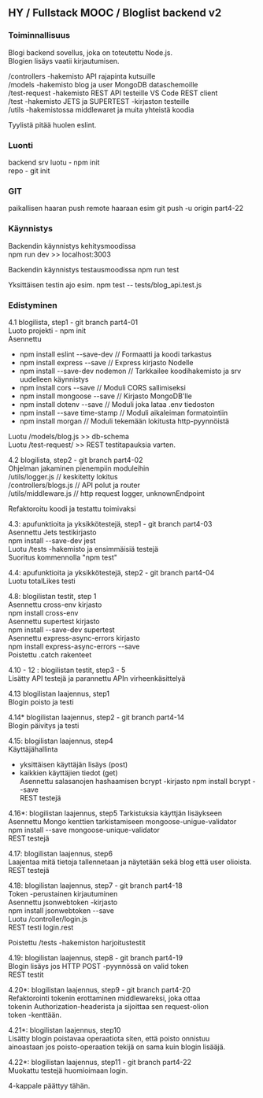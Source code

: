 
## HY / Fullstack MOOC / Bloglist backend v2

### Toiminnallisuus  

Blogi backend sovellus, joka on toteutettu Node.js.  
Blogien lisäys vaatii kirjautumisen.  

/controllers -hakemisto API rajapinta kutsuille  
/models -hakemisto blog ja user MongoDB dataschemoille  
/test-request -hakemisto REST API testeille VS Code REST client    
/test -hakemisto JETS ja SUPERTEST -kirjaston testeille  
/utils -hakemistossa middlewaret ja muita yhteistä koodia  

Tyylistä pitää huolen eslint.  

### Luonti  

backend srv luotu - npm init  
repo - git init  

### GIT

paikallisen haaran push remote haaraan esim
git push -u origin part4-22

### Käynnistys  
Backendin käynnistys kehitysmoodissa  
npm run dev >> localhost:3003  

Backendin käynnistys testausmoodissa 
npm run test  

Yksittäisen testin ajo esim.
npm test -- tests/blog_api.test.js  


### Edistyminen

4.1 blogilista, step1  - git branch part4-01  
Luoto projekti - npm init  
Asennettu  
- npm install eslint --save-dev // Formaatti ja koodi tarkastus 
- npm install express --save  // Express kirjasto Nodelle
- npm install --save-dev nodemon  // Tarkkailee koodihakemisto ja srv uudelleen käynnistys
- npm install cors --save // Moduli CORS sallimiseksi 
- npm install mongoose --save  // Kirjasto MongoDB'lle  
- npm install dotenv --save // Moduli joka lataa .env tiedoston  
- npm install --save time-stamp // Moduli aikaleiman formatointiin   
- npm install morgan // Moduli tekemään lokitusta http-pyynnöistä   

Luotu /models/blog.js >> db-schema    
Luotu /test-request/ >> REST testitapauksia varten.  

4.2 blogilista, step2  - git branch part4-02  
Ohjelman jakaminen pienempiin moduleihin  
/utils/logger.js  // keskitetty lokitus  
/controllers/blogs.js // API polut ja router  
/utils/middleware.js  // http request logger, unknownEndpoint  

Refaktoroitu koodi ja testattu toimivaksi  

4.3: apufunktioita ja yksikkötestejä, step1  - git branch part4-03  
Asennettu Jets testikirjasto  
npm install --save-dev jest  
Luotu /tests -hakemisto ja ensimmäisiä testejä  
Suoritus kommennolla "npm test"  

4.4: apufunktioita ja yksikkötestejä, step2  - git branch part4-04   
Luotu totalLikes testi  

4.8: blogilistan testit, step 1  
Asennettu cross-env kirjasto  
npm install cross-env  
Asennettu supertest kirjasto  
npm install --save-dev supertest  
Asennettu express-async-errors kirjasto  
npm install express-async-errors --save   
Poistettu .catch rakenteet  

4.10 - 12 : blogilistan testit, step3 - 5  
Lisätty API testejä ja parannettu APIn virheenkäsittelyä  

4.13 blogilistan laajennus, step1  
Blogin poisto ja testi  

4.14* blogilistan laajennus, step2  - git branch part4-14  
Blogin päivitys ja testi  

4.15: blogilistan laajennus, step4  
Käyttäjähallinta  
- yksittäisen käyttäjän lisäys (post)  
- kaikkien käyttäjien tiedot (get)  
Asennettu salasanojen hashaamisen bcrypt -kirjasto
npm install bcrypt --save   
REST testejä    

4.16*: blogilistan laajennus, step5
Tarkistuksia käyttjän lisäykseen  
Asennettu Mongo kenttien tarkistamiseen mongoose-unigue-validator  
npm install --save mongoose-unique-validator  
REST testejä  

4.17: blogilistan laajennus, step6  
Laajentaa mitä tietoja tallennetaan ja näytetään sekä blog että user olioista.  
REST testejä  

4.18: blogilistan laajennus, step7  - git branch part4-18  
Token -perustainen kirjautuminen  
Asennettu jsonwebtoken -kirjasto  
npm install jsonwebtoken --save  
Luotu /controller/login.js  
REST testi login.rest  

Poistettu /tests -hakemiston harjoitustestit  

4.19: blogilistan laajennus, step8  - git branch part4-19  
Blogin lisäys jos HTTP POST -pyynnössä on valid token  
REST testit  

4.20*: blogilistan laajennus, step9  - git branch part4-20  
Refaktorointi tokenin erottaminen middlewareksi, joka ottaa  
tokenin Authorization-headerista ja sijoittaa sen request-olion  
token -kenttään.  

4.21*: blogilistan laajennus, step10  
Lisätty blogin poistavaa operaatiota siten, että poisto onnistuu  
ainoastaan jos poisto-operaation tekijä on sama kuin blogin lisääjä.  

4.22*: blogilistan laajennus, step11 - git branch part4-22  
Muokattu testejä huomioimaan login.  

4-kappale päättyy tähän.  























